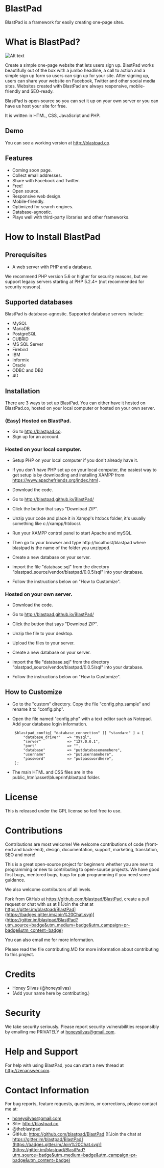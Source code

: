 # BlastPad
BlastPad is a framework for easily creating one-page sites. 


# What is BlastPad?

![Alt text](/blastpad_source/vendor/blastpad/0.0.5/screenshot/blastpad_screenshot.jpg)

Create a simple one-page website that lets users sign up.  BlastPad works beautifully out of the box with a jumbo headline, a call to action and a simple sign up form so users can sign up for your site.  After signing up, users can share your website on Facebook, Twitter and other social media sites.  Websites created with BlastPad are always responsive, mobile-friendly and SEO-ready. 

BlastPad is open-source so you can set it up on your own server or you can have us host your site for free.

It is written in HTML, CSS, JavaScript and PHP.


## Demo

You can see a working version at http://blastpad.co.


## Features

 - Coming soon page.
 - Collect email addresses.
 - Share with Facebook and Twitter.
 - Free!
 - Open source.
 - Responsive web design.
 - Mobile-friendly.
 - Optimized for search engines.
 - Database-agnostic.
 - Plays well with third-party libraries and other frameworks.
 

 
# How to Install BlastPad

## Prerequisites

 - A web server with PHP and a database.

We recommend PHP version 5.6 or higher for security reasons, but we support legacy servers starting at PHP 5.2.4+ (not recommended for security reasons).



## Supported databases

BlastPad is database-agnostic.  Supported database servers include:

  - MySQL
  - MariaDB
  - PostgreSQL
  - CUBRID
  - MS SQL Server
  - Firebird
  - IBM
  - Informix
  - Oracle
  - ODBC and DB2
  - 4D



## Installation  
  
There are 3 ways to set up BlastPad.  You can either have it hosted on BlastPad.co, hosted on your local computer or hosted on your own server.


### (Easy) Hosted on BlastPad.  

  - Go to http://blastpad.co.
  - Sign up for an account.

  
### Hosted on your local computer.  

  - Setup PHP on your local computer if you don't already have it. 
   - If you don't have PHP set up on your local computer, the easiest way to get setup is by downloading and installing XAMPP from https://www.apachefriends.org/index.html .   
 
  - Download the code. 
   - Go to http://blastpad.github.io/BlastPad/
   - Click the button that says "Download ZIP".
   
  - Unzip your code and place it in Xampp's htdocs folder, it's usually something like c://xampp/htdocs/.  
  
  - Run your XAMPP control panel to start Apache and mySQL.  
   - Then go to your browser and type http://localhost/blastpad where blastpad is the name of the folder you unzipped.
  
  - Create a new database on your server.
   - Import the file "database.sql" from the directory "blastpad_source/vendor/blastpad/0.0.5/sql" into your database.
  
  - Follow the instructions below on "How to Customize".


### Hosted on your own server. 

  - Download the code.
   - Go to http://blastpad.github.io/BlastPad/
   - Click the button that says "Download ZIP".
   - Unzip the file to your desktop.

  - Upload the files to your server.  
 
  - Create a new database on your server.
   - Import the file "database.sql" from the directory "blastpad_source/vendor/blastpad/0.0.5/sql" into your database.
   
  - Follow the instructions below on "How to Customize".

 
## How to Customize

 - Go to the "custom" directory.  Copy the file "config.php.sample" and rename it to "config.php".

 - Open the file named "config.php" with a text editor such as Notepad.  
   Add your database login information. 

		$blastpad_config[ "database_connection" ][ "standard" ] = [
			"database_driver" 	=> "mysql",		
			"server" 			=> "127.0.0.1",					
			"port"				=> "",	
			"database" 			=> "putdatabasenamehere",
			"username" 			=> "putusernamehere",
			"password" 			=> "putpasswordhere",
		];			
			
			
 - The main HTML and CSS files are in the public_html\asset\blueprint\blastpad folder.
 


# License

This is released under the GPL license so feel free to use.



# Contributions

Contributions are most welcome!   We welcome contributions of code (front-end and back-end), design, documentation, support, marketing, translation, SEO and more!  

This is a great open-source project for beginners whether you are new to programming or new to contributing to open-source projects.  We have good first bugs, mentored bugs, bugs for pair programming if you need some guidance.

We also welcome contributors of all levels. 

Fork from GitHub at https://github.com/blastpad/BlastPad, create a pull request or chat with us at [![Join the chat at https://gitter.im/blastpad/BlastPad](https://badges.gitter.im/Join%20Chat.svg)](https://gitter.im/blastpad/BlastPad?utm_source=badge&utm_medium=badge&utm_campaign=pr-badge&utm_content=badge)

You can also email me for more information.

Please read the file contributing.MD for more information about contributing to this project.



# Credits

 - Honey Silvas (@honeysilvas)
 - (Add your name here by contributing.)


 
# Security 
 
We take security seriously.  Please report security vulnerabilities responsibly by emailing me PRIVATELY at honeysilvas@gmail.com. 



# Help and Support

For help with using BlastPad, you can start a new thread at http://zenanswer.com.  



# Contact Information

For bug reports, feature requests, questions, or corrections, please contact me at:

 - honeysilvas@gmail.com
 - Site: http://blastpad.co
 - @theblastpad
 - GitHub: https://github.com/blastpad/BlastPad
[![Join the chat at https://gitter.im/blastpad/BlastPad](https://badges.gitter.im/Join%20Chat.svg)](https://gitter.im/blastpad/BlastPad?utm_source=badge&utm_medium=badge&utm_campaign=pr-badge&utm_content=badge)



